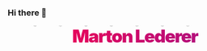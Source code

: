 ### Hi there 👋

<!--
**codezmr/codezmr** is a ✨ _special_ ✨ repository because its `README.md` (this file) appears on your GitHub profile.

Here are some ideas to get you started:

- 🔭 I’m currently working on ...
- 🌱 I’m currently learning ...
- 👯 I’m looking to collaborate on ...
- 🤔 I’m looking for help with ...
- 💬 Ask me about ...
- 📫 How to reach me: ...
- 😄 Pronouns: ...
- ⚡ Fun fact: ...
-->

<svg fill="none" viewBox="0 0 800 100" width="800" height="100" xmlns="http://www.w3.org/2000/svg">
	<foreignObject width="100%" height="100%">
		<div xmlns="http://www.w3.org/1999/xhtml">
			<style>
				@keyframes gradientText {
				  0% {
				    background-position: 0% 50%;
				  }
				  50% {
				    background-position: 100% 50%;
				  }
				  100% {
				    background-position: 0% 50%;
				  }
				}
        .snowflake {
          color: #fff;
          font-size: 1em;
          font-family: Arial;
          text-shadow: 0 0 1px #000;
        }
				h1 {
				  font-family: 'Inter',
					-apple-system,
					BlinkMacSystemFont, 
					'Segoe UI', 
					'Roboto', 
					'Oxygen', 
					'Ubuntu', 
					'Cantarell', 
					'Fira Sans', 
					'Droid Sans', 
					'Helvetica Neue', 
					sans-serif;
				  margin: 0;
				  font-size: 4em;
				  font-weight: 900;
				  letter-spacing: -.05em;
				  text-align: center;
				  background: -webkit-linear-gradient(right,#3828ca,#ff004c);
				  background: linear-gradient(270deg,#3828ca 0,#ff004c);
				  background-size: 200%;
				  background-clip: text;
				  -webkit-background-clip: text;
				  -webkit-text-fill-color: transparent;
				  -webkit-animation: gradientText 3s ease infinite;
				  animation: gradientText 3s ease infinite;
				}
        @-webkit-keyframes snowflakes-fall{0%{top:-10%}100%{top:100%}}@-webkit-keyframes snowflakes-shake{0%{-webkit-transform:translateX(0px);transform:translateX(0px)}50%{-webkit-transform:translateX(80px);transform:translateX(80px)}100%{-webkit-transform:translateX(0px);transform:translateX(0px)}}@keyframes snowflakes-fall{0%{top:-10%}100%{top:100%}}@keyframes snowflakes-shake{0%{transform:translateX(0px)}50%{transform:translateX(80px)}100%{transform:translateX(0px)}}.snowflake{position:fixed;top:-10%;z-index:9999;-webkit-user-select:none;-moz-user-select:none;-ms-user-select:none;user-select:none;cursor:default;-webkit-animation-name:snowflakes-fall,snowflakes-shake;-webkit-animation-duration:10s,3s;-webkit-animation-timing-function:linear,ease-in-out;-webkit-animation-iteration-count:infinite,infinite;-webkit-animation-play-state:running,running;animation-name:snowflakes-fall,snowflakes-shake;animation-duration:10s,3s;animation-timing-function:linear,ease-in-out;animation-iteration-count:infinite,infinite;animation-play-state:running,running}.snowflake:nth-of-type(0){left:1%;-webkit-animation-delay:0s,0s;animation-delay:0s,0s}.snowflake:nth-of-type(1){left:10%;-webkit-animation-delay:1s,1s;animation-delay:1s,1s}.snowflake:nth-of-type(2){left:20%;-webkit-animation-delay:6s,.5s;animation-delay:6s,.5s}.snowflake:nth-of-type(3){left:30%;-webkit-animation-delay:4s,2s;animation-delay:4s,2s}.snowflake:nth-of-type(4){left:40%;-webkit-animation-delay:2s,2s;animation-delay:2s,2s}.snowflake:nth-of-type(5){left:50%;-webkit-animation-delay:8s,3s;animation-delay:8s,3s}.snowflake:nth-of-type(6){left:60%;-webkit-animation-delay:6s,2s;animation-delay:6s,2s}.snowflake:nth-of-type(7){left:70%;-webkit-animation-delay:2.5s,1s;animation-delay:2.5s,1s}.snowflake:nth-of-type(8){left:80%;-webkit-animation-delay:1s,0s;animation-delay:1s,0s}.snowflake:nth-of-type(9){left:90%;-webkit-animation-delay:3s,1.5s;animation-delay:3s,1.5s}
			</style>
			<h1>Marton Lederer</h1>
      <div xmlns="http://www.w3.org/1999/xhtml" class="snowflake">❅</div>
      <div xmlns="http://www.w3.org/1999/xhtml" class="snowflake">❅</div>
      <div xmlns="http://www.w3.org/1999/xhtml" class="snowflake">❅</div>
      <div xmlns="http://www.w3.org/1999/xhtml" class="snowflake">❅</div>
      <div xmlns="http://www.w3.org/1999/xhtml" class="snowflake">❅</div>
      <div xmlns="http://www.w3.org/1999/xhtml" class="snowflake">❅</div>
      <div xmlns="http://www.w3.org/1999/xhtml" class="snowflake">❅</div>
		</div>
	</foreignObject>
</svg>
